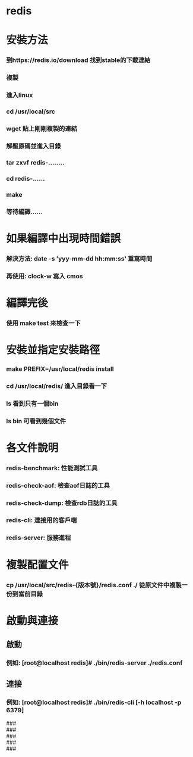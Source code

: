 # redis<br/>
# 安裝方法<br/>
### 到https://redis.io/download 找到stable的下載連結<br/>
### 複製<br/>
### 進入linux<br/>
### cd /usr/local/src<br/>
### wget 貼上剛剛複製的連結<br/>
### 解壓原碼並進入目錄<br/>
### tar zxvf redis-........<br/>
### cd redis-......<br/>
### make<br/>
### 等待編譯......<br/>
# 如果編譯中出現時間錯誤<br/>
### 解決方法: date -s 'yyy-mm-dd hh:mm:ss' 重寫時間<br/>
### 再使用: clock-w 寫入 cmos<br/>
# 編譯完後
### 使用 make test 來檢查一下<br/>
# 安裝並指定安裝路徑
### make PREFIX=/usr/local/redis install<br/>
### cd /usr/local/redis/ 進入目錄看一下<br/>
### ls 看到只有一個bin<br/>
### ls bin 可看到幾個文件<br/>
# 各文件說明
### redis-benchmark: 性能測試工具<br/>
### redis-check-aof: 檢查aof日誌的工具<br/>
### redis-check-dump: 檢查rdb日誌的工具<br/>
### redis-cli: 連接用的客戶端 <br/>
### redis-server: 服務進程 <br/>
# 複製配置文件
### cp /usr/local/src/redis-{版本號}/redis.conf ./ 從原文件中複製一份到當前目錄<br/>
# 啟動與連接
## 啟動<br/>
### 例如: [root@localhost redis]# ./bin/redis-server ./redis.conf <br/>
## 連接<br/>
### 例如: [root@localhost redis]# ./bin/redis-cli [-h localhost -p 6379] <br/>
###<br/>
###<br/>
###<br/>
###<br/>
###<br/>

